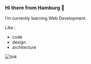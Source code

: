 ### Hi there from Hamburg 👋

I’m currently learning Web Development.

Like :
- code
- design
- architecture

![link](https://upload.wikimedia.org/wikipedia/commons/thumb/4/4d/Cat_November_2010-1a.jpg/1024px-Cat_November_2010-1a.jpg)



<!--
**malgosiam/malgosiam** is a ✨ _special_ ✨ repository because its `README.md` (this file) appears on your GitHub profile.

Here are some ideas to get you started:

- 🔭 I’m currently working on ...
- 🌱 I’m currently learning ...
- 👯 I’m looking to collaborate on ...
- 🤔 I’m looking for help with ...
- 💬 Ask me about ...
- 📫 How to reach me: ...
- 😄 Pronouns: ...
- ⚡ Fun fact: ...
-->

